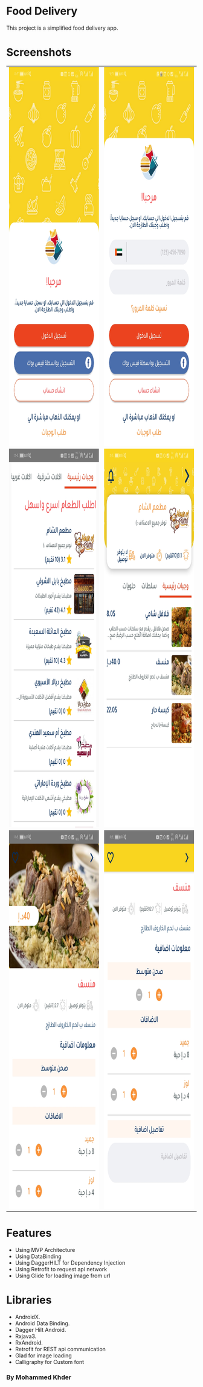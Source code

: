 # Food Delivery
This project is a simplified food delivery app.

# Screenshots
<table>
	<tr><td><img src="./screenshots/Screenshot_20210415-170337.jpg" width="500" height="1000"></td>
	<td><img src="./screenshots/Screenshot_20210415-192102.jpg" width="500" height="1000"></td></tr>
	<tr><td><img src="./screenshots/Screenshot_20210415-170404.jpg" width="500" height="1000"></td>
	<td><img src="./screenshots/Screenshot_20210415-170412.jpg" width="500" height="1000"></td></tr>
	<tr><td><img src="./screenshots/Screenshot_20210415-170429.jpg" width="500" height="1000"></td>
	<td><img src="./screenshots/Screenshot_20210415-170448.jpg" width="500" height="1000"></td></tr>
</table>

# Features
- Using MVP Architecture
- Using DataBinding 
- Using DaggerHILT for Dependency Injection
- Using Retrofit to request api network
- Using Glide for loading image from url

# Libraries
- AndroidX.
- Android Data Binding.
- Dagger Hilt Android.
- Rxjava3.
- RxAndroid.
- Retrofit for REST api communication
- Glad for image loading
- Calligraphy for Custom font

### By Mohammed Khder
